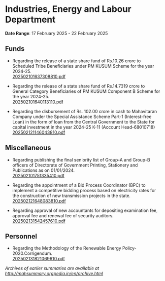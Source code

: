 # Industries, Energy and Labour Department

**Date Range**: 17 February 2025 - 22 February 2025


## Funds
- Regarding the release of a state share fund of Rs.10.26 crore to Scheduled Tribe Beneficiaries under PM KUSUM Scheme for the year 2024-25.\
  [202502101637308810.pdf](https://gr.maharashtra.gov.in/Site/Upload/Government%20Resolutions/English/202502101637308810.pdf)

- Regarding the release of a state share fund of Rs.14.7319 crore to General Category Beneficiaries of PM KUSUM Component B Scheme for the year 2024-25.\
  [202502101640113110.pdf](https://gr.maharashtra.gov.in/Site/Upload/Government%20Resolutions/English/202502101640113110.pdf)

- Regarding the disbursement of Rs. 102.00 crore in cash to Mahavitaran Company under the Special Assistance Scheme Part-1 (Interest-free Loan) in the form of loan from the Central Government to the State for capital investment in the year 2024-25 K-11 (Account Head-68010718)\
  [202502121146043810.pdf](https://gr.maharashtra.gov.in/Site/Upload/Government%20Resolutions/English/202502121146043810.pdf)

## Miscellaneous
- Regarding publishing the final seniority list of Group-A and Group-B officers of Directorate of Government Printing, Stationery and Publications as on 01/01/2024.\
  [202502101751335410.pdf](https://gr.maharashtra.gov.in/Site/Upload/Government%20Resolutions/English/202502101751335410.pdf)

- Regarding the appointment of a Bid Process Coordinator (BPC) to implement a competitive bidding process based on electricity rates for the construction of new transmission projects in the state.\
  [202502121648083810.pdf](https://gr.maharashtra.gov.in/Site/Upload/Government%20Resolutions/English/202502121648083810.pdf)

- Regarding approval of new accountants for depositing examination fee, approval fee and renewal fee of security auditors.\
  [202502131542457610.pdf](https://gr.maharashtra.gov.in/Site/Upload/Government%20Resolutions/English/202502131542457610.pdf)

## Personnel
- Regarding the Methodology of the Renewable Energy Policy-2020.Corrigendum.\
  [202502131821069610.pdf](https://gr.maharashtra.gov.in/Site/Upload/Government%20Resolutions/English/202502131821069610.pdf)


*Archives of earlier summaries are available at http://mahsummary.orgpedia.in/en/archive.html*